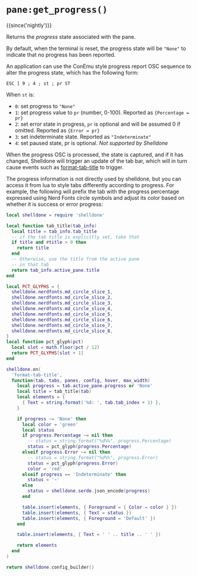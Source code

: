 # `pane:get_progress()`

{{since('nightly')}}

Returns the *progress* state associated with the pane.

By default, when the terminal is reset, the progress state will be `"None"` to
indicate that no progress has been reported.

An application can use the ConEmu style progress report OSC sequence to alter
the progress state, which has the following form:

```
ESC ] 9 ; 4 ; st ; pr ST
```

When `st` is:

* `0`: set progress to `"None"`
* `1`: set progress value to `pr` (number, 0-100). Reported as `{Percentage = pr}`
* `2`: set error state in progress, `pr` is optional and will be assumed 0 if omitted. Reported as `{Error = pr}`
* `3`: set indeterminate state. Reported as `"Indeterminate"`
* `4`: set paused state, pr is optional. *Not supported by Shelldone*

When the progress OSC is processed, the state is captured, and if it has
changed, Shelldone will trigger an update of the tab bar, which will in turn
cause events such as
[format-tab-title](../window-events/format-tab-title.md) to trigger.

The progress information is not directly used by shelldone, but you can access it
from lua to style tabs differently according to progress. For example, the
following will prefix the tab with the progress percentage expressed using Nerd
Fonts circle symbols and adjust its color based on whether it is success or
error progress:

```lua
local shelldone = require 'shelldone'

local function tab_title(tab_info)
  local title = tab_info.tab_title
  -- if the tab title is explicitly set, take that
  if title and #title > 0 then
    return title
  end
  -- Otherwise, use the title from the active pane
  -- in that tab
  return tab_info.active_pane.title
end

local PCT_GLYPHS = {
  shelldone.nerdfonts.md_circle_slice_1,
  shelldone.nerdfonts.md_circle_slice_2,
  shelldone.nerdfonts.md_circle_slice_3,
  shelldone.nerdfonts.md_circle_slice_4,
  shelldone.nerdfonts.md_circle_slice_5,
  shelldone.nerdfonts.md_circle_slice_6,
  shelldone.nerdfonts.md_circle_slice_7,
  shelldone.nerdfonts.md_circle_slice_8,
}
local function pct_glyph(pct)
  local slot = math.floor(pct / 12)
  return PCT_GLYPHS[slot + 1]
end

shelldone.on(
  'format-tab-title',
  function(tab, tabs, panes, config, hover, max_width)
    local progress = tab.active_pane.progress or 'None'
    local title = tab_title(tab)
    local elements = {
      { Text = string.format('%d: ', tab.tab_index + 1) },
    }

    if progress ~= 'None' then
      local color = 'green'
      local status
      if progress.Percentage ~= nil then
        -- status = string.format("%d%%", progress.Percentage)
        status = pct_glyph(progress.Percentage)
      elseif progress.Error ~= nil then
        -- status = string.format("%d%%", progress.Error)
        status = pct_glyph(progress.Error)
        color = 'red'
      elseif progress == 'Indeterminate' then
        status = '~'
      else
        status = shelldone.serde.json_encode(progress)
      end

      table.insert(elements, { Foreground = { Color = color } })
      table.insert(elements, { Text = status })
      table.insert(elements, { Foreground = 'Default' })
    end

    table.insert(elements, { Text = ' ' .. title .. ' ' })

    return elements
  end
)

return shelldone.config_builder()
```
